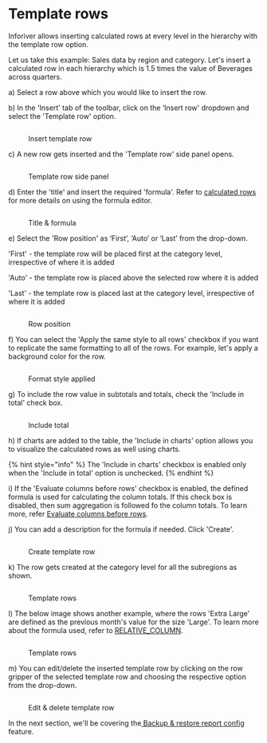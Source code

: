 # Template rows

Inforiver allows inserting calculated rows at every level in the hierarchy with the template row option.

Let us take this example: Sales data by region and category. Let's insert a calculated row in each hierarchy which is 1.5 times the value of Beverages across quarters.

a) Select a row above which you would like to insert the row.

b) In the 'Insert' tab of the toolbar, click on the ‘Insert row' dropdown and select the 'Template row' option.

<figure><img src="../.gitbook/assets/Insert.png" alt=""><figcaption><p>Insert template row</p></figcaption></figure>

c) A new row gets inserted and the 'Template row' side panel opens.

<figure><img src="../.gitbook/assets/Template row panel.png" alt=""><figcaption><p>Template row side panel</p></figcaption></figure>

d) Enter the 'title' and insert the required 'formula'. Refer to [calculated rows](../working-with-inforiver/4.-adding-business-logic-and-formulae/insert-calculated-rows.md) for more details on using the formula editor.

<figure><img src="../.gitbook/assets/Tiltle.png" alt=""><figcaption><p>Title &#x26; formula</p></figcaption></figure>

e) Select the 'Row position' as ‘First’, ‘Auto’ or ‘Last’ from the drop-down.

'First' - the template row will be placed first at the category level, irrespective of where it is added

'Auto' - the template row is placed above the selected row where it is added

'Last' - the template row is placed last at the category level, irrespective of where it is added

<figure><img src="../.gitbook/assets/Row pos.png" alt=""><figcaption><p>Row position</p></figcaption></figure>

f) You can select the 'Apply the same style to all rows' checkbox if you want to replicate the same formatting to all of the rows. For example, let's apply a background color for the row.

<figure><img src="../.gitbook/assets/Format.png" alt=""><figcaption><p>Format style applied</p></figcaption></figure>

g) To include the row value in subtotals and totals, check the 'Include in total' check box.

<figure><img src="../.gitbook/assets/Include total.png" alt=""><figcaption><p>Include total</p></figcaption></figure>

h) If charts are added to the table, the 'Include in charts' option allows you to visualize the calculated rows as well using charts.

{% hint style="info" %}
The 'Include in charts' checkbox is enabled only when the 'Include in total' option is unchecked.
{% endhint %}

i) If the 'Evaluate columns before rows' checkbox is enabled, the defined formula is used for calculating the column totals. If this check box is disabled, then sum aggregation is followed fo the column totals. To learn more, refer [Evaluate columns before rows](https://inforiver.gitbook.io/inforiver/working-with-inforiver/4.-adding-business-logic-and-formulae/insert-calculated-rows#4.-evaluate-column-before-rows).

j) You can add a description for the formula if needed. Click 'Create'.

<figure><img src="../.gitbook/assets/Formula des.png" alt=""><figcaption><p>Create template row</p></figcaption></figure>

k) The row gets created at the category level for all the subregions as shown.

<figure><img src="../.gitbook/assets/Template row.png" alt=""><figcaption><p>Template rows</p></figcaption></figure>

l) The below image shows another example, where the rows 'Extra Large' are defined as the previous month's value for the size 'Large'. To learn more about the formula used, refer to [RELATIVE\_COLUMN](../formula-syntax/identifiers/relative\_column.md).

<figure><img src="../.gitbook/assets/MicrosoftTeams-image (9).png" alt=""><figcaption><p>Template rows</p></figcaption></figure>

m) You can edit/delete the inserted template row by clicking on the row gripper of the selected template row and choosing the respective option from the drop-down.

<figure><img src="../.gitbook/assets/Edit.png" alt=""><figcaption><p>Edit &#x26; delete template row</p></figcaption></figure>

In the next section, we'll be covering the[ ](invert-sign.md)[Backup & restore report config](export-and-import-reports-backup.md) feature.
